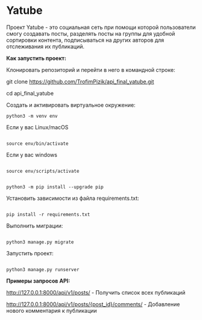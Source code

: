 # Yatube #

Проект Yatube - это социальная сеть при помощи которой пользователи смогу создавать посты, разделять посты на группы для удобной сортировки контента, подписываться на других авторов для отслеживания их публикаций.

**Как запустить проект:**

Клонировать репозиторий и перейти в него в командной строке:

git clone https://github.com/TrofimPizik/api_final_yatube.git

cd api_final_yatube

Cоздать и активировать виртуальное окружение:
```
python3 -m venv env
```

Если у вас Linux/macOS
```

source env/bin/activate
```

Если у вас windows
```

source env/scripts/activate
```
```

python3 -m pip install --upgrade pip
```

Установить зависимости из файла requirements.txt:
```

pip install -r requirements.txt
```

Выполнить миграции:
```

python3 manage.py migrate
```

Запустить проект:
```

python3 manage.py runserver
```

**Примеры запросов API:**

http://127.0.0.1:8000/api/v1/posts/ - Получить список всех публикаций

http://127.0.0.1:8000/api/v1/posts/{post_id}/comments/ - Добавление нового комментария к публикации

